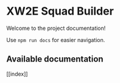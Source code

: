 # XW2E Squad Builder

Welcome to the project documentation!

Use `npm run docs` for easier navigation.

## Available documentation

[[index]]
